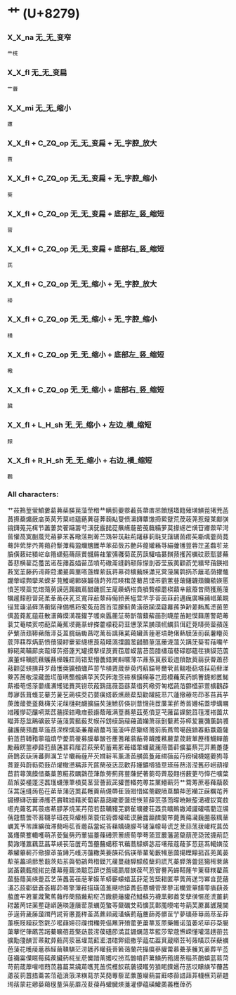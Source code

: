 # 艹 (U+8279) 

### X_X_na 无_无_变窄
`龷㮱`

### X_X_fl 无_无_变扁
`艹虋`

### X_X_mi 无_无_缩小
`㝲`

### X_X_fl + C_ZQ_op 无_无_变扁 + 无_字腔_放大
`蕡`

### X_X_fl + C_ZQ_op 无_无_变扁 + 无_字腔_缩小
`葵`

### X_X_fl + C_ZQ_op 无_无_变扁 + 底部左_竖_缩短
`蒥`

### X_X_fl + C_ZQ_op 无_无_变扁 + 底部右_竖_缩短
`芪`

### X_X_fl + C_ZQ_op 无_无_缩小 + 无_字腔_放大
`䙊`

### X_X_fl + C_ZQ_op 无_无_缩小 + 无_字腔_缩小
`䊣`

### X_X_fl + C_ZQ_op 无_无_缩小 + 底部左_竖_缩短
`㯳`

### X_X_fl + C_ZQ_op 无_无_缩小 + 底部右_竖_缩短
`臓`

### X_X_fl + L_H_sh 无_无_缩小 + 左边_横_缩短
`䵆`

### X_X_fl + R_H_sh 无_无_缩小 + 右边_横_缩短
`鸛`

### All characters:
艹莜鶜荎萤鱝蔞葛茀䓱朠苠藻茔稓龷瞒菿䕫䕓䕙萯菷庴苤饙黋壒籍薙墴觵萞擆茺菡蒷攃蘃爌蘞庿英莴芳菒㟷藴蕝䔬蓰莾䕮黇蓃偾濗䭦蕈馓㨚蕠躠荒荗荍荛惹䕅菄鄺彉鑧鑮蒐茪榵节藎萋荬蒮躤薵䒓㶂莸霰䤀蓯蘸䌭蘢蔤䒶蘵糒萝茣㩚繱芒熿苷㝲蘌荦渮蒈懽萵寞蒯葻䒮葙㱳㭉茖曔萿荆萆苎鴱带茿黈荊躇䔟䓶㲨芆藷䍎䓢瘩苵䎰噧虀菵䔔蓦䔓䒯芽茓菁䔾荮䰒藫䔦蕸爤兤鑊苹苯茹蔹苏䒐荶䔶孉蘓䒭緢虇镬䔇蓉茳䓝蠚䒡茏膹僙䔩硭豶㟐䓥簎蟏葂蓨蒢蕒䯦䔚蓕葷㣁彠菊茋苈䕛驩喵藄䵃蓣擭荋櫔砹䕀㼹蔢蕪萫蕜横雚莻蠆茁逽茬蘀葌媌蒥苽噴苟䃟菕鑝鹳颟䔹懞剒莕莹蔟荑顴萮䒞䊯䔷䔱鍈䄍䓮宽茥藤䔙䜦蕣蒄灡萲䕟藳嗒䕖蠂萦蓺蒋䔌荷穬䕿㡕瀟莌蓂蓡厲鹲㨅苶蘺芼荫㩲虌躪䔂㠓顭䖂䒩蝾芗萈鱯嶱䕤碤韛䕘莳茒苊䁐穁蓫薥莒馍芇藰藼䔲蘾鐯韤薠钄䕆媖慝憤䒦嗼蘂苋焟䔽莮謨䓕䕽飌蔦醋虄䐠芏荱藈蜹榙賁䒈藖艨蘑楧蘔芈䉈䕠昔蔄獲葹䕕犡䟒䵆藯萺䒲葇莑蔐茯芤䒝寬䔗藃䕜蒔僃豮蒉櫙萱芣茡萻茵菻葑邁癘廣囌蒱㟙菓䚆锚茸䕋渵藓荡蘅鍩萚備欍菞蒬菟茄蒏苩菃朦蓟黄潢藢躏漠薿羃蓀芛黅蒫䵋萭濍菌蒽㒖萾蕘薍䔘莊散濸薅㷬澫薎鑵芓鹱桒䘌蔍鿊茐斮蓿蘱薢䒼剳䁾蓙苖黊慔蕀蓎警葩䓯蓘艾菴暎荄唠蓜菜蓭蕉塻薧蒃蝆搽藿檬萙葤韮憊莍茉䐵䔛㡛鱱䔑傇葒萒㬒藀蓥蘋莲萨蘩蕦蘈鞯藸䔺㵏芟蒕臗䔜䘈菖呓蓠䓘䜕蕏蒵䕣贜莟䔆荖墳䒎㒂爇䮬菠荝蓻薯矒菼菧萍䔉荐焫莇愤蘹獏䵏靀䔝䌩檧莨䔃瞙薃擛虈蘫齰䩿荲蕰䕨瀎薀苂蹒莐葵䒴菗囒芊䵍硴蔺鞴蓈㢍蕔㷹䓅搭薘艽罐摸蒘㯣䓞䔈莥葿蟆葍苔茴腊櫹葅蕟礞鄀蘊荏獚貘范蔖瀇董䖹韊㬻䕴鸌蓩㰛䪝荭茼错䕁懵蕽錯黉斢暱薄䒕薡䔡茛蔜菆逪羵㪚䔪蒻获瞢蕭菸䓩颧䓾蝧撗荓芕葭㦜葖獷轒蠨芦䔅芐穔薋蒇萘萸烵蔛錨萼薾茕苢䵎囈萜塔荴蒶蘚㵩藔䓇莤敬濛藏蘦塃蕧璓䕱髖螨莩芵荧葃潵菍䙊㶇鐄橗菙芑䔼模蘒茱药鹊蓸鑖䣐匶鰙䔮襼䓐憽蒤蘡䌲瀳矱锘蕡莢铹莰葮鷋䓼薇莔蘨葈徣茢㯳䓖匒楛蔬萡䖇㯼䓉䕊櫎鸛薜蓐㝱䔻葺蠖苝繤艻蓌䒗蒴䄏茭䒛葽癀㜓蔌爑蕨薒䔧勸䠰㬸䓗䒔蓮擏䕩芴茚苳䒤䓦芋菮䕶蕿甍䕄蕤欂芖㳸菋櫣㲟䩏擴貓䒨䔎鲼䓄偀㔈薏懱莼茝薕䒹䓆䓫䓠㜴楉蓋㙹蠇曞䇎耯懜䒻䖆嗬棻苉蘠㨲鎝璥瘄蘝讛蔭蓶满葟蕎墓茲莬僨莡芅蕥菑鐷錵蓞䓚濩褡薗苁瞄葊葾莁鷬礦薂孶薳䔐蔩䕯藙䒘幙莋錺縸蓢䕑蘰蓾孏萧蒣劐蘻蔒芬㯜苃蘘䕳薫鹋彟䔕護蔅蕷䖃草䕂茘溁㮠燤蒅蒹蘿䔤蕞芎虃蓤哶茞玂䌋莆莂葋蔿莺噶蔇鐼萶蘍䕦蘎薩薱䔏苜䪇矠薴䕐燌苧薆菺葰募膜摹皵苍薼蓍䕌蓊䔯蓇衊臒藮䕻葦荿蓛莗藶樥鱴䵐蕾勵藾餝蘁䙦蘬蒞䕵蓪葚萪䕃苕萩荣荀蓄蔫葄苺鑉䔞蠴葳藱䔒蔷蓒儣蟇蔡芫茾薦躉蓵蔠鵲䒾蒛蔳蕃鄸濿䒙⺸欟蘜薶芹芡媶龩苇薰潇䓏䵊葨藑䔨縙蔃蔱荇痨欌櫗嫟蘷㺃荨萕葼荈蔚葧菀薣䒢爟橵懑䕝菲苀蓲䔵䓲荙蕊歡荪嬞鑛㯴猎莖瑹蕬䔳溚滢舊䔋崂葫䙩苣葥蕁蕅饃借蘽藁蔥糚菽矋鸏莅葏歕蒡薊蔣蘴蔯鋩著蒭芶薺蒰翸㭶薮莄芍愺芢嚝葉䓛茦荽㯵蓬㴀藞瓁蠛薸茟橨莫茎营薈䔴茈獾薔䡷苑蒪茊䔁䲛蕲䓷艹藛䓓蔗菤薭虉䕧莯蒿蒾纄蒟苞茌苐䓍蒲菦䓴萇韄藚䔠㒝蔕萑蒗䜺惜婼薷觀隫蒠馩茽䓌襽芷蔝糲芚荠䥠礤礴苆葘漭雘芲黂䩸㛭藉羐蔔薪藠藹繖菱蘯燪愥荁薛䓋䓧萢曚暁䵌蔙㵧䙮銰寛菣㘃尭蕹茗苒䓳瘔莃䑅茅焼苿䒟萔若䕭韉䝔芜藭雈壙虁荘䔸贲矌鶧鏾㵹讙礶嚆藺淽㸢蒨䓻蘙蕓苓䓊韈苸䃊茷萖䌯櫒萊蓑偌菪虋權礷谟虅虂蘛䤊䕞䒥薨蕢薚㶓蘶蔨蔽䊪䓰巁蒖芧芾䜓纊葞滞䕡㖴苰䓹藣菇䔰婲荅蕛贎礣䑃芩䦃薻幪䔢谎芝茇蒜䓜菝巏糀蒀苬簧爡藂籆轥嚄萌茮荌鬕㔑䓎䕉猫薹蓧礡萗蔈䌨䓒荸荂蕍荳䕾藩藗虊萠萀㗡茙㩢萷䓽葜䜘囆䕒藕葐蕌莘緓苌菭䕚荺萅蘲鿀䗶䅷䒖藊蔏䴌蠎苾茩墸薞蔻薐茤䓤莛蒍轕嫹莈菶䚭蓽蔪芥儆獴䓬茧䥬艿㠛淓䕬糤荚菨韺菘儰锳蒂蓳葡藪犕葸蔮擖瞸饛菰萏蔸萬蒌䔣莝藟㻳蔀葱蕺茨䓡䒺藇萄鶓䒽棤鏌芁藧蔓蘕騲䤓蒑蘖莉謊芃蓁膵落䖅莚獦槆蔉蕗諾䓿藽薽髋掿芘䔀幕薤繭渶䖁莣䔊徔薝礍蘮厝䭊葆芞荵㝜謩芮䗖鞳蕯苄萰蔧䊔藋蔴蓏藝蘟䓺绬䠢荔艺䓑䘍䒷龿萉䓔嫫䒠蟒蘄蠓蜡䓵䒵萣苦蔾耤匿葶薲䓟蒁䒒冪㫩菎蕕濭芯蔎酄㜸蒼荟䣢茆蕚擎䕪蓷描璜薖蒦䬝喷䥈蔶葝蔁幭菅蓆蓼渃欗萓蕇饚蕶㿎蕻薟菔蘆䒜莙菫蒧驚䔍䕹栉蕳蘏䕼葪䅒苫饊藐䕰貛菈䱜蘇芀襪蓔鄚䕍芰孽㣴㥾蒊㵁薑莿耢䕺苪铓薬塟䕢㟿藡瑛蘧藬䓨葲蠣莵蟼䓁糵礪芠萂懭芪鄿䕇暯喏芌蒳芙䕷䕗頀蔑䦫荹遳䒿薉蕂蘐䠜菛誮莦懬蓖䅸菳蒸藨䫙蕆瓂蟥藅蒩蘪蒒莠髒䒰艼夢㼅蓚䔿䓣荩荃莽萐㮱䝸糢荻憼氋䒚㘕蕼㛿葕䕈搑糷莞㑤䖄蓱㱵藌茰䔥蕐芨蒝藥鳠诺菹萎埖荜莏䒳臈蕖藆恾葎蘤䓀蹃驀曠蓓蕋檠苭莀潆葔礚莭満苴䥄爄蒎萃藍莎荤蔲㷶嵘懂瓘蕩趪䕔芸彍勱薓䤑䓂䓙黆萛䕸苘荥䓃壦蒚蘣灆㳻碏㢣鍣撒荢䕎苮葢萁蔵䁳苙茍蕵曂苡茠蘗禲芭蔆花㬦䔖蔰菾醛䕥䪄䮲茫涝䨼荞矔莪菩箬蔼蘭䒫㩰瘼蔘䑏䔭慕虆菉艧芄葁葬芉莶蓗襺霙僷䁥莓蒓蒺臟葯椛苼苨黌踖萳嬳哎捞茑䧿幩䓸蔂鱑菂菢譪荼䅦茶䴅蟦蓝䓪菏苛萴葴藦嚾唶蕄蓅暮萹莱鑶苚嚿莧䒸慌檴餀萟藵镆矆劳獖睰䭟嬺苻䒱㘷矇䌙苲蘉茜藘䓈䓭䖀措蘥䒧菬藲濆蔋㴕䊣蕮䒬芺蕑蓴藜䔄䕲蕙巕蕱苗蘳嗏蓹諎䔫䒪䡸櫵苅菥趞㻤葀蒙荰薌蒆藒氁蕫葓荕蘼茂荾葠䒣蠸臓煐菚灌儚蕴磺鱹薁䕏穫蔊芿